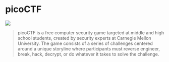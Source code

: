 # picoCTF
<img src="https://github.com/Sd9ToU/CTFs/blob/master/picoCTF/logo.png">

> picoCTF is a free computer security game targeted at middle and high school students, created by security experts at Carnegie Mellon University. The game consists of a series of challenges centered around a unique storyline where participants must reverse engineer, break, hack, decrypt, or do whatever it takes to solve the challenge.
